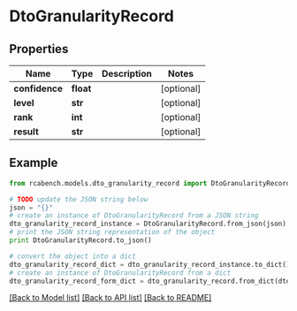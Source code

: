 # DtoGranularityRecord


## Properties

Name | Type | Description | Notes
------------ | ------------- | ------------- | -------------
**confidence** | **float** |  | [optional] 
**level** | **str** |  | [optional] 
**rank** | **int** |  | [optional] 
**result** | **str** |  | [optional] 

## Example

```python
from rcabench.models.dto_granularity_record import DtoGranularityRecord

# TODO update the JSON string below
json = "{}"
# create an instance of DtoGranularityRecord from a JSON string
dto_granularity_record_instance = DtoGranularityRecord.from_json(json)
# print the JSON string representation of the object
print DtoGranularityRecord.to_json()

# convert the object into a dict
dto_granularity_record_dict = dto_granularity_record_instance.to_dict()
# create an instance of DtoGranularityRecord from a dict
dto_granularity_record_form_dict = dto_granularity_record.from_dict(dto_granularity_record_dict)
```
[[Back to Model list]](../README.md#documentation-for-models) [[Back to API list]](../README.md#documentation-for-api-endpoints) [[Back to README]](../README.md)


